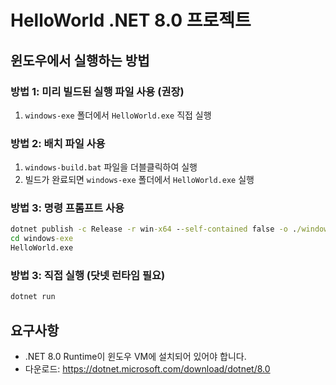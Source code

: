 # HelloWorld .NET 8.0 프로젝트

## 윈도우에서 실행하는 방법

### 방법 1: 미리 빌드된 실행 파일 사용 (권장)
1. `windows-exe` 폴더에서 `HelloWorld.exe` 직접 실행

### 방법 2: 배치 파일 사용
1. `windows-build.bat` 파일을 더블클릭하여 실행
2. 빌드가 완료되면 `windows-exe` 폴더에서 `HelloWorld.exe` 실행

### 방법 3: 명령 프롬프트 사용
```cmd
dotnet publish -c Release -r win-x64 --self-contained false -o ./windows-exe
cd windows-exe
HelloWorld.exe
```

### 방법 3: 직접 실행 (닷넷 런타임 필요)
```cmd
dotnet run
```

## 요구사항
- .NET 8.0 Runtime이 윈도우 VM에 설치되어 있어야 합니다.
- 다운로드: https://dotnet.microsoft.com/download/dotnet/8.0